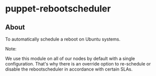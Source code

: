 puppet-rebootscheduler
======================
About
-----
To automatically schedule a reboot on Ubuntu systems.

Note:

We use this module on all of our nodes by default with a single configuration. That's why there is an override option to re-schedule or disable the rebootscheduler in accordance with certain SLAs.
